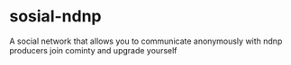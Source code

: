 # sosial-ndnp
A social network that allows you to communicate anonymously with ndnp producers
join cominty and upgrade yourself
